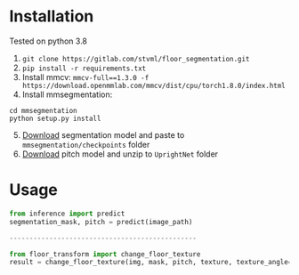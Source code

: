 # Installation
Tested on python 3.8
1) `git clone https://gitlab.com/stvml/floor_segmentation.git`
2) `pip install -r requirements.txt`
3) Install mmcv: `mmcv-full==1.3.0 -f https://download.openmmlab.com/mmcv/dist/cpu/torch1.8.0/index.html`
4) Install mmsegmentation: 
```shell
cd mmsegmentation
python setup.py install
```
5) [Download](https://github.com/SwinTransformer/storage/releases/download/v1.0.1/upernet_swin_tiny_patch4_window7_512x512.pth) segmentation model and paste to `mmsegmentation/checkpoints` folder
6) [Download](https://drive.google.com/file/d/1dlzzHxZeakkYSFfrWrO519Wc9W0GC2L_/view?usp=sharing) pitch model and unzip to `UprightNet` folder
# Usage
```python
from inference import predict
segmentation_mask, pitch = predict(image_path)

-----------------------------------------------

from floor_transform import change_floor_texture
result = change_floor_texture(img, mask, pitch, texture, texture_angle=-20)
```
